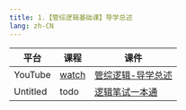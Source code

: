 ```yaml
---
title: 1.【管综逻辑基础课】导学总述
lang: zh-CN
---
```


| 平台       | 课程                                                                                                   | 课件                                                                                                                                                                                          |
|----------|------------------------------------------------------------------------------------------------------|---------------------------------------------------------------------------------------------------------------------------------------------------------------------------------------------|
| YouTube  | [watch](https://www.youtube.com/watch?v=LdaLYQ-7ask&list=PLm0MFkgiW1JiOt8shUCMSGDsqFS23k83T&index=1) | [管综逻辑-导学总述](../../public/logic/%E9%80%BB%E8%BE%91-%E5%9F%BA%E7%A1%80%E8%AF%BE/pdf/%E7%AE%A1%E7%BB%BC%E9%80%BB%E8%BE%91-%E5%AF%BC%E5%AD%A6%E6%80%BB%E8%BF%B0.pdf)                            |
| Untitled | todo                                                                                                 | [逻辑笔试一本通](../../public/logic/%E9%80%BB%E8%BE%91-%E5%9F%BA%E7%A1%80%E8%AF%BE/pdf/1.%E3%80%90%E7%AC%94%E8%AF%95%E4%B8%80%E6%9C%AC%E9%80%9A%E3%80%91%E7%AE%A1%E7%BB%BC-%E9%80%BB%E8%BE%91.pdf) |



